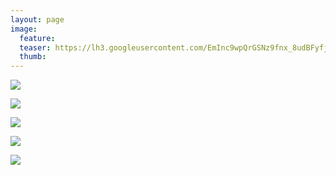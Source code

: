 ```yaml
---
layout: page
image:
  feature:
  teaser: https://lh3.googleusercontent.com/EmInc9wpQrGSNz9fnx_8udBFyfjQ-knoslcey432epI=w245
  thumb:
---
```


![](https://lh3.googleusercontent.com/Zm8L1XEHgPwzGbMsAOQLvt3UaLoT9cd3vMB4YAZzKSI=w800)

![](https://lh3.googleusercontent.com/NeoLC1m_RDQwh-v8sYCruo3p0kM442jgMp5xmZbJSXg=w800)

![](https://lh3.googleusercontent.com/c6fbVnBSw-1MLsxxLObDZyIMRYr8EAXeiIA_sGTsxqE=w800)

![](https://lh3.googleusercontent.com/Dfvlveld8RwC371JSTq0oaLO_MFGIw4TspjC_7LN2aM=w800)

![](https://lh3.googleusercontent.com/lRUaUw9uI1k1gGcM10PofXqyEC4kXCzSxFqsLkMX7oY=w800)
